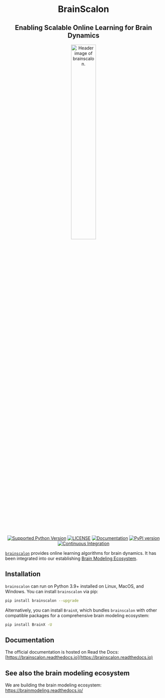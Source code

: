 <h1 align="center">BrainScalon</h1>
<h2 align="center">Enabling Scalable Online Learning for Brain Dynamics</h2>


<p align="center">
  	<img alt="Header image of brainscalon." src="https://raw.githubusercontent.com/chaobrain/brainscalon/main/docs/_static/brainscalon.jpg" width=40%>
</p> 



<p align="center">
	<a href="https://pypi.org/project/brainscalon/"><img alt="Supported Python Version" src="https://img.shields.io/pypi/pyversions/brainscalon"></a>
	<a href="https://github.com/chaobrain/brainscalon/blob/main/LICENSE"><img alt="LICENSE" src="https://img.shields.io/badge/License-Apache%202.0-blue.svg"></a>
  	<a href="https://brainscalon.readthedocs.io/en/latest/?badge=latest"><img alt="Documentation" src="https://readthedocs.org/projects/brainscalon/badge/?version=latest"></a>
  	<a href="https://badge.fury.io/py/brainscalon"><img alt="PyPI version" src="https://badge.fury.io/py/brainscalon.svg"></a>
    <a href="https://github.com/chaobrain/brainscalon/actions/workflows/CI.yml"><img alt="Continuous Integration" src="https://github.com/chaobrain/brainscalon/actions/workflows/CI.yml/badge.svg"></a>
</p>


[``brainscalon``](https://github.com/chaobrain/brainscalon) provides online learning algorithms for brain dynamics. 
It has been integrated into our establishing [Brain Modeling Ecosystem](https://brainmodeling.readthedocs.io/). 


## Installation

``brainscalon`` can run on Python 3.9+ installed on Linux, MacOS, and Windows. You can install ``brainscalon`` via pip:

```bash
pip install brainscalon --upgrade
```

Alternatively, you can install `BrainX`, which bundles `brainscalon` with other compatible packages for a comprehensive brain modeling ecosystem:

```bash
pip install BrainX -U
```


## Documentation

The official documentation is hosted on Read the Docs: [https://brainscalon.readthedocs.io](https://brainscalon.readthedocs.io)



## See also the brain modeling ecosystem

We are building the brain modeling ecosystem: https://brainmodeling.readthedocs.io/
